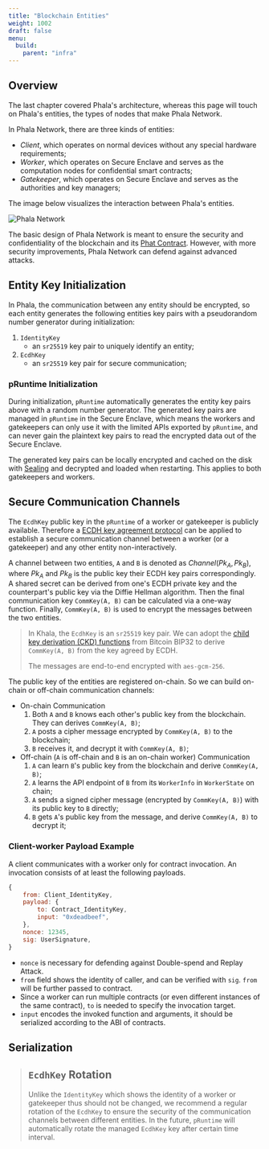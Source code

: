 ```yaml
---
title: "Blockchain Entities"
weight: 1002
draft: false
menu:
  build:
    parent: "infra"
---
```


## Overview

The last chapter covered Phala's architecture, whereas this page will touch on Phala's entities, the types of nodes that make Phala Network.

In Phala Network, there are three kinds of entities:

- _Client_, which operates on normal devices without any special hardware requirements;
- _Worker_, which operates on Secure Enclave and serves as the computation nodes for confidential smart contracts;
- _Gatekeeper_, which operates on Secure Enclave and serves as the authorities and key managers;

The image below visualizes the interaction between Phala's entities.

![Phala Network](/images/docs/spec/phala-design.png)

The basic design of Phala Network is meant to ensure the security and confidentiality of the blockchain and its [Phat Contract](/en-us/build/developer/intro/). However, with more security improvements, Phala Network can defend against advanced attacks.

## Entity Key Initialization

In Phala, the communication between any entity should be encrypted, so each entity generates the following entities key pairs with a pseudorandom number generator during initialization:

1. `IdentityKey`
   - an `sr25519` key pair to uniquely identify an entity;
2. `EcdhKey`
   - an `sr25519` key pair for secure communication;

### pRuntime Initialization

During initialization, `pRuntime` automatically generates the entity key pairs above with a random number generator. The generated key pairs are managed in `pRuntime` in the Secure Enclave, which means the workers and gatekeepers can only use it with the limited APIs exported by `pRuntime`, and can never gain the plaintext key pairs to read the encrypted data out of the Secure Enclave.

The generated key pairs can be locally encrypted and cached on the disk with [Sealing](https://sgx101.gitbook.io/sgx101/sgx-bootstrap/sealing) and decrypted and loaded when restarting. This applies to both gatekeepers and workers.

## Secure Communication Channels

The `EcdhKey` public key in the `pRuntime` of a worker or gatekeeper is publicly available. Therefore a [ECDH key agreement protocol](https://wiki.openssl.org/index.php/Elliptic_Curve_Diffie_Hellman) can be applied to establish a secure communication channel between a worker (or a gatekeeper) and any other entity non-interactively.

A channel between two entities, `A` and `B` is denoted as $Channel(Pk_A, Pk_B)$, where $Pk_A$ and $Pk_B$ is the public key their ECDH key pairs correspondingly. A shared secret can be derived from one's ECDH private key and the counterpart's public key via the Diffie Hellman algorithm. Then the final communication key `CommKey(A, B)` can be calculated via a one-way function. Finally, `CommKey(A, B)` is used to encrypt the messages between the two entities.

> In Khala, the `EcdhKey` is an `sr25519` key pair. We can adopt the [child key derivation (CKD) functions](https://github.com/bitcoin/bips/blob/master/bip-0032.mediawiki#child-key-derivation-ckd-functions) from Bitcoin BIP32 to derive `CommKey(A, B)` from the key agreed by ECDH.
>
> The messages are end-to-end encrypted with `aes-gcm-256`.

The public key of the entities are registered on-chain. So we can build on-chain or off-chain communication channels:

- On-chain Communication
  1. Both `A` and `B` knows each other's public key from the blockchain. They can derives `CommKey(A, B)`;
  2. `A` posts a cipher message encrypted by `CommKey(A, B)` to the blockchain;
  3. `B` receives it, and decrypt it with `CommKey(A, B)`;
- Off-chain (`A` is off-chain and `B` is an on-chain worker) Communication
  1. `A` can learn `B`'s public key from the blockchain and derive `CommKey(A, B)`;
  2. `A` learns the API endpoint of `B` from its `WorkerInfo` in `WorkerState` on chain;
  3. `A` sends a signed cipher message (encrypted by `CommKey(A, B)`) with its public key to `B` directly;
  4. `B` gets `A`'s public key from the message, and derive `CommKey(A, B)` to decrypt it;

### Client-worker Payload Example

A client communicates with a worker only for contract invocation. An invocation consists of at least the following payloads.

```js
{
    from: Client_IdentityKey,
    payload: {
        to: Contract_IdentityKey,
        input: "0xdeadbeef",
    },
    nonce: 12345,
    sig: UserSignature,
}
```

- `nonce` is necessary for defending against Double-spend and Replay Attack.
- `from` field shows the identity of caller, and can be verified with `sig`. `from` will be further passed to contract.
- Since a worker can run multiple contracts (or even different instances of the same contract), `to` is needed to specify the invocation target.
- `input` encodes the invoked function and arguments, it should be serialized according to the ABI of contracts.

## Serialization

> ## `EcdhKey` Rotation
>
> Unlike the `IdentityKey` which shows the identity of a worker or gatekeeper thus should not be changed, we recommend a regular rotation of the `EcdhKey` to ensure the security of the communication channels between different entities. In the future, `pRuntime` will automatically rotate the managed `EcdhKey` key after certain time interval.
